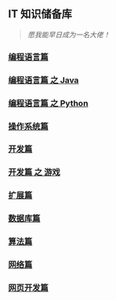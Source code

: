 ## IT 知识储备库

> *愿我能早日成为一名大佬！*

### [编程语言篇]()

### [编程语言篇 之 Java]()

### [编程语言篇 之 Python]()

### [操作系统篇]()

### [开发篇]()

### [开发篇 之 游戏]()

### [扩展篇]()

### [数据库篇]()

### [算法篇]()

### [网络篇]()

### [网页开发篇]()
